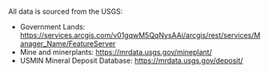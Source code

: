 All data is sourced from the USGS:
- Government Lands:
    https://services.arcgis.com/v01gqwM5QqNysAAi/arcgis/rest/services/Manager_Name/FeatureServer
- Mine and minerplants:
    https://mrdata.usgs.gov/mineplant/
- USMIN Mineral Deposit Database:
    https://mrdata.usgs.gov/deposit/